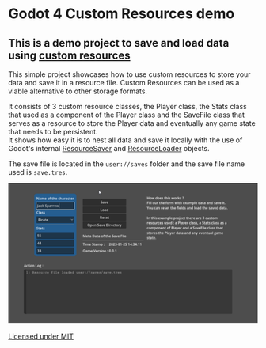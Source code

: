 # Godot 4 Custom Resources demo
## This is a demo project to save and load data using [custom resources](https://docs.godotengine.org/en/latest/tutorials/scripting/resources.html)

This simple project showcases how to use custom resources to store your data and save it in a resource file.
Custom Resources can be used as a viable alternative to other storage formats.

It consists of 3 custom resource classes, the Player class, the Stats class that used as a component of the Player class
and the SaveFile class that serves as a resource to store the Player data and eventually any game state that needs to be persistent.  
It shows how easy it is to nest all data and save it locally with the use of Godot's internal [ResourceSaver](https://docs.godotengine.org/en/latest/classes/class_resourcesaver.html) and [ResourceLoader](https://docs.godotengine.org/en/latest/classes/class_resourceloader.html) objects.

The save file is located in the `user://saves` folder and the save file name used is `save.tres`.

![screenshot of the project](./screen.png)

[Licensed under MIT](./LICENSE)
